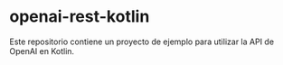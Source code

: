 # openai-rest-kotlin
Este repositorio contiene un proyecto de ejemplo para utilizar la API de OpenAI en Kotlin.
